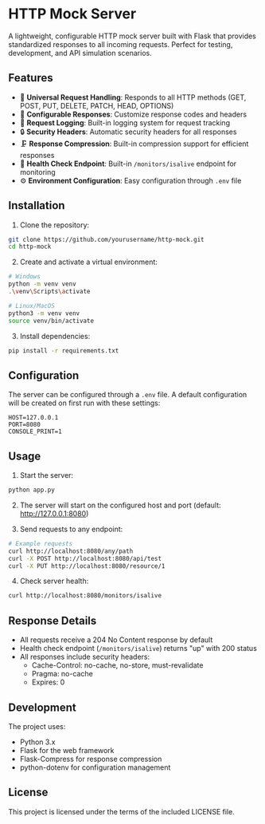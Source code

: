 # HTTP Mock Server

A lightweight, configurable HTTP mock server built with Flask that provides standardized responses to all incoming requests. Perfect for testing, development, and API simulation scenarios.

## Features

- 🚀 **Universal Request Handling**: Responds to all HTTP methods (GET, POST, PUT, DELETE, PATCH, HEAD, OPTIONS)
- 🔄 **Configurable Responses**: Customize response codes and headers
- 📝 **Request Logging**: Built-in logging system for request tracking
- 🔒 **Security Headers**: Automatic security headers for all responses
- 🗜️ **Response Compression**: Built-in compression support for efficient responses
- 🏥 **Health Check Endpoint**: Built-in `/monitors/isalive` endpoint for monitoring
- ⚙️ **Environment Configuration**: Easy configuration through `.env` file

## Installation

1. Clone the repository:
```bash
git clone https://github.com/yourusername/http-mock.git
cd http-mock
```

2. Create and activate a virtual environment:
```bash
# Windows
python -m venv venv
.\venv\Scripts\activate

# Linux/MacOS
python3 -m venv venv
source venv/bin/activate
```

3. Install dependencies:
```bash
pip install -r requirements.txt
```

## Configuration

The server can be configured through a `.env` file. A default configuration will be created on first run with these settings:

```env
HOST=127.0.0.1
PORT=8080
CONSOLE_PRINT=1
```

## Usage

1. Start the server:
```bash
python app.py
```

2. The server will start on the configured host and port (default: http://127.0.0.1:8080)

3. Send requests to any endpoint:
```bash
# Example requests
curl http://localhost:8080/any/path
curl -X POST http://localhost:8080/api/test
curl -X PUT http://localhost:8080/resource/1
```

4. Check server health:
```bash
curl http://localhost:8080/monitors/isalive
```

## Response Details

- All requests receive a 204 No Content response by default
- Health check endpoint (`/monitors/isalive`) returns "up" with 200 status
- All responses include security headers:
  - Cache-Control: no-cache, no-store, must-revalidate
  - Pragma: no-cache
  - Expires: 0

## Development

The project uses:
- Python 3.x
- Flask for the web framework
- Flask-Compress for response compression
- python-dotenv for configuration management

## License

This project is licensed under the terms of the included LICENSE file.

